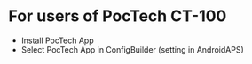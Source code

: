 # For users of PocTech CT-100

* Install PocTech App
* Select PocTech App in ConfigBuilder (setting in AndroidAPS)
